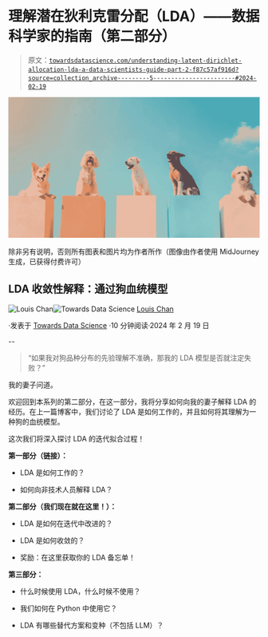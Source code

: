 # 理解潜在狄利克雷分配（LDA）——数据科学家的指南（第二部分）

> 原文：[`towardsdatascience.com/understanding-latent-dirichlet-allocation-lda-a-data-scientists-guide-part-2-f87c57af916d?source=collection_archive---------5-----------------------#2024-02-19`](https://towardsdatascience.com/understanding-latent-dirichlet-allocation-lda-a-data-scientists-guide-part-2-f87c57af916d?source=collection_archive---------5-----------------------#2024-02-19)

![](img/1e7a677eb2d1a17ae71ef1f2125c1162.png)

除非另有说明，否则所有图表和图片均为作者所作（图像由作者使用 MidJourney 生成，已获得付费许可）

## LDA 收敛性解释：通过狗血统模型

[](https://louis-chan.medium.com/?source=post_page---byline--f87c57af916d--------------------------------)![Louis Chan](https://louis-chan.medium.com/?source=post_page---byline--f87c57af916d--------------------------------)[](https://towardsdatascience.com/?source=post_page---byline--f87c57af916d--------------------------------)![Towards Data Science](https://towardsdatascience.com/?source=post_page---byline--f87c57af916d--------------------------------) [Louis Chan](https://louis-chan.medium.com/?source=post_page---byline--f87c57af916d--------------------------------)

·发表于 [Towards Data Science](https://towardsdatascience.com/?source=post_page---byline--f87c57af916d--------------------------------) ·10 分钟阅读·2024 年 2 月 19 日

--

> “如果我对狗品种分布的先验理解不准确，那我的 LDA 模型是否就注定失败？”

我的妻子问道。

欢迎回到本系列的第二部分，在这一部分，我将分享如何向我的妻子解释 LDA 的经历。在上一篇博客中，我们讨论了 LDA 是如何工作的，并且如何将其理解为一种狗的血统模型。

这次我们将深入探讨 LDA 的迭代拟合过程！

**第一部分（****链接****）：**

+   LDA 是如何工作的？

+   如何向非技术人员解释 LDA？

**第二部分（我们现在就在这里！）：**

+   LDA 是如何在迭代中改进的？

+   LDA 是如何收敛的？

+   奖励：在这里获取你的 LDA 备忘单！

**第三部分：**

+   什么时候使用 LDA，什么时候不使用？

+   我们如何在 Python 中使用它？

+   LDA 有哪些替代方案和变种（不包括 LLM）？
